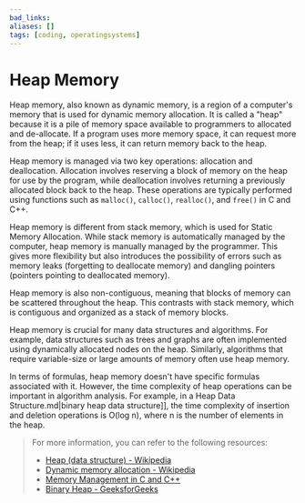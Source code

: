 ```yaml
---
bad_links: 
aliases: []
tags: [coding, operatingsystems]
---
```

# Heap Memory

Heap memory, also known as dynamic memory, is a region of a computer's memory that is used for dynamic memory allocation. It is called a "heap" because it is a pile of memory space available to programmers to allocated and de-allocate. If a program uses more memory space, it can request more from the heap; if it uses less, it can return memory back to the heap.

Heap memory is managed via two key operations: allocation and deallocation. Allocation involves reserving a block of memory on the heap for use by the program, while deallocation involves returning a previously allocated block back to the heap. These operations are typically performed using functions such as `malloc()`, `calloc()`, `realloc()`, and `free()` in C and C++.

Heap memory is different from stack memory, which is used for Static Memory Allocation. While stack memory is automatically managed by the computer, heap memory is manually managed by the programmer. This gives more flexibility but also introduces the possibility of errors such as memory leaks (forgetting to deallocate memory) and dangling pointers (pointers pointing to deallocated memory).

Heap memory is also non-contiguous, meaning that blocks of memory can be scattered throughout the heap. This contrasts with stack memory, which is contiguous and organized as a stack of memory blocks.

Heap memory is crucial for many data structures and algorithms. For example, data structures such as trees and graphs are often implemented using dynamically allocated nodes on the heap. Similarly, algorithms that require variable-size or large amounts of memory often use heap memory.

In terms of formulas, heap memory doesn't have specific formulas associated with it. However, the time complexity of heap operations can be important in algorithm analysis. For example, in a Heap Data Structure.md|binary heap data structure]], the time complexity of insertion and deletion operations is O(log n), where n is the number of elements in the heap.

> For more information, you can refer to the following resources:
> - [Heap (data structure) - Wikipedia](https://www.google.com/search?q=Heap+(data+structure)+-+Wikipedia)
> - [Dynamic memory allocation - Wikipedia](https://www.google.com/search?q=Dynamic+memory+allocation+-+Wikipedia)
> - [Memory Management in C and C++](https://www.google.com/search?q=Memory+Management+in+C+and+C%2B%2B)
> - [Binary Heap - GeeksforGeeks](https://www.google.com/search?q=Binary+Heap+-+GeeksforGeeks)